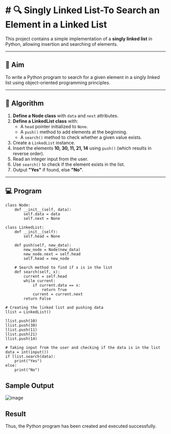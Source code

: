 # # 🔍 Singly Linked List-To Search an Element in a Linked List

This project contains a simple implementation of a **singly linked list** in Python, allowing insertion and searching of elements.

---

## 🎯 Aim

To write a Python program to search for a given element in a singly linked list using object-oriented programming principles.

---

## 🧠 Algorithm

1. **Define a Node class** with `data` and `next` attributes.
2. **Define a LinkedList class** with:
   - A `head` pointer initialized to `None`.
   - A `push()` method to add elements at the beginning.
   - A `search()` method to check whether a given value exists.
3. Create a `LinkedList` instance.
4. Insert the elements **10, 30, 11, 21, 14** using `push()` (which results in reverse order).
5. Read an integer input from the user.
6. Use `search()` to check if the element exists in the list.
7. Output **"Yes"** if found, else **"No"**.

---

## 💻 Program
~~~
class Node:
    def __init__(self, data):
        self.data = data
        self.next = None
 
class LinkedList:
    def __init__(self):
        self.head = None
 
    def push(self, new_data):
        new_node = Node(new_data)
        new_node.next = self.head
        self.head = new_node

    # Search method to find if x is in the list
    def search(self, x):
        current = self.head
        while current:
            if current.data == x:
                return True
            current = current.next
        return False
 
# Creating the linked list and pushing data
llist = LinkedList()

llist.push(10)
llist.push(30)
llist.push(11)
llist.push(21)
llist.push(14)

# Taking input from the user and checking if the data is in the list
data = int(input())
if llist.search(data):
    print("Yes")
else:
    print("No")
~~~
## Sample Output
![image](https://github.com/user-attachments/assets/8726e7a9-5114-438d-8ce2-bf46094621c2)

## Result
Thus, the Python program has been created and executed successfully.
